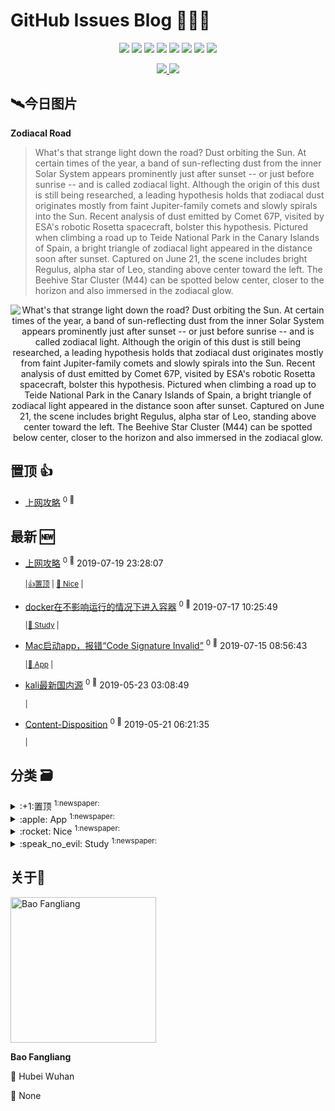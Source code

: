 
# GitHub Issues Blog :tada::tada::tada:

<p align='center'>
    <img src="https://badgen.net/circleci/github/Bobjoy/bobjoy.github.io"/>
    <img src="https://badgen.net/badge/labels/4"/>
    <img src="https://badgen.net/badge/issues/29"/>
    <img src="https://badgen.net/badge/last-commit/2019-07-24 04:48:02"/>
    <img src="https://badgen.net/github/forks/Bobjoy/bobjoy.github.io"/>
    <img src="https://badgen.net/github/stars/Bobjoy/bobjoy.github.io"/>
    <img src="https://badgen.net/github/watchers/Bobjoy/bobjoy.github.io"/>
    <img src="https://badgen.net/github/release/Bobjoy/bobjoy.github.io"/>
</p>

<p align='center'>
    <a href="https://github.com/Bobjoy/visitor-count-badge">
        <img src="https://visitor-count-badge.herokuapp.com/total.svg?repo_id=Bobjoy.bobjoy.github.io"/>
    </a>
    <a href="https://github.com/Bobjoy/visitor-count-badge">
        <img src="https://visitor-count-badge.herokuapp.com/today.svg?repo_id=Bobjoy.bobjoy.github.io"/>
    </a>
</p>

## :artificial_satellite:今日图片

**Zodiacal Road**

> What's that strange light down the road? Dust orbiting the Sun. At certain times of the year, a band of sun-reflecting dust from the inner Solar System appears prominently just after sunset -- or just before sunrise -- and is called zodiacal light.  Although the origin of this dust is still being researched, a leading hypothesis holds that zodiacal dust originates mostly from faint Jupiter-family comets and slowly spirals into the Sun. Recent analysis of dust emitted by Comet 67P, visited by ESA's robotic Rosetta spacecraft, bolster this hypothesis.  Pictured when climbing a road up to Teide National Park in the Canary Islands of Spain, a bright triangle of zodiacal light appeared in the distance soon after sunset. Captured on June 21, the scene includes bright Regulus, alpha star of Leo, standing above center toward the left. The Beehive Star Cluster (M44) can be spotted below center, closer to the horizon and also immersed in the zodiacal glow.

<center>
    <img src="https://apod.nasa.gov/apod/image/1907/ZodiacalRoad_Merzlyakov_960.jpg" title="Zodiacal Road" alt="What's that strange light down the road? Dust orbiting the Sun. At certain times of the year, a band of sun-reflecting dust from the inner Solar System appears prominently just after sunset -- or just before sunrise -- and is called zodiacal light.  Although the origin of this dust is still being researched, a leading hypothesis holds that zodiacal dust originates mostly from faint Jupiter-family comets and slowly spirals into the Sun. Recent analysis of dust emitted by Comet 67P, visited by ESA's robotic Rosetta spacecraft, bolster this hypothesis.  Pictured when climbing a road up to Teide National Park in the Canary Islands of Spain, a bright triangle of zodiacal light appeared in the distance soon after sunset. Captured on June 21, the scene includes bright Regulus, alpha star of Leo, standing above center toward the left. The Beehive Star Cluster (M44) can be spotted below center, closer to the horizon and also immersed in the zodiacal glow."/>
</center>


## 置顶 :thumbsup: 
- [上网攻略](https://github.com/Bobjoy/bobjoy.github.io/issues/29)  <sup>0 :speech_balloon:</sup>  	 
## 最新 :new: 
- [上网攻略](https://github.com/Bobjoy/bobjoy.github.io/issues/29) <sup>0 :speech_balloon:</sup>  			 2019-07-19 23:28:07

 	<sub>|</sub><sub>[:+1:置顶](https://github.com/Bobjoy/bobjoy.github.io/labels/%3A%2B1%3A%E7%BD%AE%E9%A1%B6)	|	</sub><sub>[:rocket: Nice](https://github.com/Bobjoy/bobjoy.github.io/labels/%3Arocket%3A%20Nice)	|	</sub>

- [docker在不影响运行的情况下进入容器](https://github.com/Bobjoy/bobjoy.github.io/issues/28) <sup>0 :speech_balloon:</sup>  			 2019-07-17 10:25:49

 	<sub>|</sub><sub>[:speak_no_evil: Study](https://github.com/Bobjoy/bobjoy.github.io/labels/%3Aspeak_no_evil%3A%20Study)	|	</sub>

- [Mac启动app，报错“Code Signature Invalid”](https://github.com/Bobjoy/bobjoy.github.io/issues/27) <sup>0 :speech_balloon:</sup>  			 2019-07-15 08:56:43

 	<sub>|</sub><sub>[:apple: App](https://github.com/Bobjoy/bobjoy.github.io/labels/%3Aapple%3A%20App)	|	</sub>

- [kali最新国内源](https://github.com/Bobjoy/bobjoy.github.io/issues/26) <sup>0 :speech_balloon:</sup>  			 2019-05-23 03:08:49

 	<sub>|</sub>

- [Content-Disposition](https://github.com/Bobjoy/bobjoy.github.io/issues/25) <sup>0 :speech_balloon:</sup>  			 2019-05-21 06:21:35

 	<sub>|</sub>

## 分类  :card_file_box: 

<details>
<summary>:+1:置顶	<sup>1:newspaper:</sup></summary>

- [上网攻略](https://github.com/Bobjoy/bobjoy.github.io/issues/29)  <sup>0 :speech_balloon:</sup>  	 


</details>

<details>
<summary>:apple: App	<sup>1:newspaper:</sup></summary>

- [Mac启动app，报错“Code Signature Invalid”](https://github.com/Bobjoy/bobjoy.github.io/issues/27)  <sup>0 :speech_balloon:</sup>  	 


</details>

<details>
<summary>:rocket: Nice	<sup>1:newspaper:</sup></summary>

- [上网攻略](https://github.com/Bobjoy/bobjoy.github.io/issues/29)  <sup>0 :speech_balloon:</sup>  	 


</details>

<details>
<summary>:speak_no_evil: Study	<sup>1:newspaper:</sup></summary>

- [docker在不影响运行的情况下进入容器](https://github.com/Bobjoy/bobjoy.github.io/issues/28)  <sup>0 :speech_balloon:</sup>  	 


</details>

## 关于:boy:

[<img alt="Bao Fangliang" src="https://avatars0.githubusercontent.com/u/3348553?v=4" width="233"/>](https://github.com/Bobjoy)

**Bao Fangliang**

:round_pushpin: Hubei Wuhan

:black_flag: None
